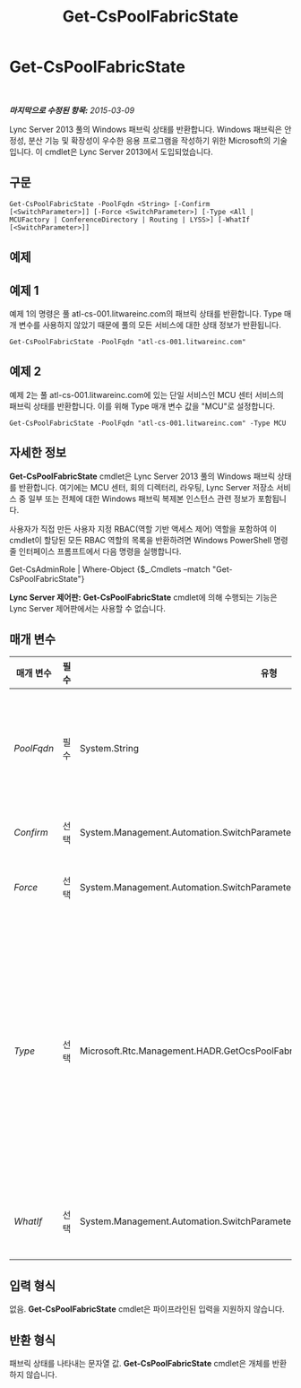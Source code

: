 ﻿---
title: Get-CsPoolFabricState
TOCTitle: Get-CsPoolFabricState
ms:assetid: 9fe6cce5-4142-47b3-94ac-4cb8b94ec215
ms:mtpsurl: https://technet.microsoft.com/ko-kr/library/JJ619188(v=OCS.15)
ms:contentKeyID: 49304552
ms.date: 08/24/2015
mtps_version: v=OCS.15
ms.translationtype: HT
---

# Get-CsPoolFabricState

 

_**마지막으로 수정된 항목:** 2015-03-09_

Lync Server 2013 풀의 Windows 패브릭 상태를 반환합니다. Windows 패브릭은 안정성, 분산 기능 및 확장성이 우수한 응용 프로그램을 작성하기 위한 Microsoft의 기술입니다. 이 cmdlet은 Lync Server 2013에서 도입되었습니다.

## 구문

    Get-CsPoolFabricState -PoolFqdn <String> [-Confirm [<SwitchParameter>]] [-Force <SwitchParameter>] [-Type <All | MCUFactory | ConferenceDirectory | Routing | LYSS>] [-WhatIf [<SwitchParameter>]]

## 예제

## 예제 1

예제 1의 명령은 풀 atl-cs-001.litwareinc.com의 패브릭 상태를 반환합니다. Type 매개 변수를 사용하지 않았기 때문에 풀의 모든 서비스에 대한 상태 정보가 반환됩니다.

    Get-CsPoolFabricState -PoolFqdn "atl-cs-001.litwareinc.com"

## 예제 2

예제 2는 풀 atl-cs-001.litwareinc.com에 있는 단일 서비스인 MCU 센터 서비스의 패브릭 상태를 반환합니다. 이를 위해 Type 매개 변수 값을 "MCU"로 설정합니다.

    Get-CsPoolFabricState -PoolFqdn "atl-cs-001.litwareinc.com" -Type MCU

## 자세한 정보

**Get-CsPoolFabricState** cmdlet은 Lync Server 2013 풀의 Windows 패브릭 상태를 반환합니다. 여기에는 MCU 센터, 회의 디렉터리, 라우팅, Lync Server 저장소 서비스 중 일부 또는 전체에 대한 Windows 패브릭 복제본 인스턴스 관련 정보가 포함됩니다.

사용자가 직접 만든 사용자 지정 RBAC(역할 기반 액세스 제어) 역할을 포함하여 이 cmdlet이 할당된 모든 RBAC 역할의 목록을 반환하려면 Windows PowerShell 명령줄 인터페이스 프롬프트에서 다음 명령을 실행합니다.

Get-CsAdminRole | Where-Object {$\_.Cmdlets –match "Get-CsPoolFabricState"}

**Lync Server 제어판:** **Get-CsPoolFabricState** cmdlet에 의해 수행되는 기능은 Lync Server 제어판에서는 사용할 수 없습니다.

## 매개 변수


<table>
<colgroup>
<col style="width: 25%" />
<col style="width: 25%" />
<col style="width: 25%" />
<col style="width: 25%" />
</colgroup>
<thead>
<tr class="header">
<th>매개 변수</th>
<th>필수</th>
<th>유형</th>
<th>설명</th>
</tr>
</thead>
<tbody>
<tr class="odd">
<td><p><em>PoolFqdn</em></p></td>
<td><p>필수</p></td>
<td><p>System.String</p></td>
<td><p>확인할 풀의 정규화된 도메인 이름입니다. 이 cmdlet을 호출할 때는 풀의 FQDN을 제공해야 합니다. 예를 들면 다음과 같습니다.</p>
<p>-PoolFqdn &quot;atl-cs-001.litwareinc.com”</p></td>
</tr>
<tr class="even">
<td><p><em>Confirm</em></p></td>
<td><p>선택</p></td>
<td><p>System.Management.Automation.SwitchParameter</p></td>
<td><p>명령을 실행하기 전에 확인 메시지를 표시합니다.</p></td>
</tr>
<tr class="odd">
<td><p><em>Force</em></p></td>
<td><p>선택</p></td>
<td><p>System.Management.Automation.SwitchParameter</p></td>
<td><p>명령을 실행할 때 발생할 수 있는 심각하지 않은 오류 메시지를 표시하지 않습니다.</p></td>
</tr>
<tr class="even">
<td><p><em>Type</em></p></td>
<td><p>선택</p></td>
<td><p>Microsoft.Rtc.Management.HADR.GetOcsPoolFabricStateCmdlet+FabricEnumerationType</p></td>
<td><p>반환할 서비스 유형을 지정합니다. 허용되는 값은 다음과 같습니다.</p>
<p>* All(모든 서비스의 정보 반환)</p>
<p>* MCUFactory(MCU 센터 서비스의 정보 반환)</p>
<p>* ConferenceDirectory(회의 디렉터리 서비스의 정보 반환)</p>
<p>LYSS( Lync Server 저장소 서비스의 정보 반환)</p>
<p>명령당 하나의 유형만 지정할 수 있습니다.</p></td>
</tr>
<tr class="odd">
<td><p><em>WhatIf</em></p></td>
<td><p>선택</p></td>
<td><p>System.Management.Automation.SwitchParameter</p></td>
<td><p>명령을 실제로 실행하지 않고도 명령이 실행될 경우 발생할 수 있는 현상을 설명합니다.</p></td>
</tr>
</tbody>
</table>


## 입력 형식

없음. **Get-CsPoolFabricState** cmdlet은 파이프라인된 입력을 지원하지 않습니다.

## 반환 형식

패브릭 상태를 나타내는 문자열 값. **Get-CsPoolFabricState** cmdlet은 개체를 반환하지 않습니다.

